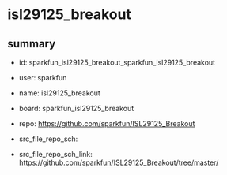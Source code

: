# isl29125_breakout
 
## summary 
* id: sparkfun_isl29125_breakout_sparkfun_isl29125_breakout
* user: sparkfun
* name: isl29125_breakout
* board: sparkfun_isl29125_breakout
* repo: https://github.com/sparkfun/ISL29125_Breakout



* src_file_repo_sch: 
* src_file_repo_sch_link: https://github.com/sparkfun/ISL29125_Breakout/tree/master/






